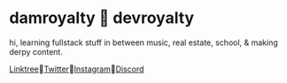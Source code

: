 <p align=center><h1>damroyalty 🥀 devroyalty</h1><p>  
hi, learning fullstack stuff in between music, real estate, school, & making derpy content.  
  
[Linktree](https://linktr.ee/damroyalty/)🔘[Twitter](https://twitter.com/damroyalty)🔘[Instagram](https://www.instagram.com/damroylty)🔘[Discord](https://discord.gg/kDs2mmQwwS) 

<!--
**damroyalty/damroyalty** is a ✨ _special_ ✨ repository because its `README.md` (this file) appears on your GitHub profile.

Here are some ideas to get you started:
- 🔭 I’m currently working on ...
- 🌱 I’m currently learning ...
- 👯 I’m looking to collaborate on ...
- 🤔 I’m looking for help with ...
- 💬 Ask me about ...
- 📫 How to reach me: ...
- 😄 Pronouns: ...
- ⚡ Fun fact: ...
-->

